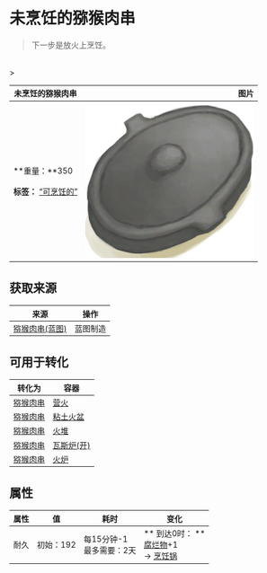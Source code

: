 # 未烹饪的猕猴肉串  
> 下一步是放火上烹饪。  
<br>  
>   
  
  未烹饪的猕猴肉串  |   图片   
 ----  |  ----:   
 **重量：**350<br><br>**标签：**	[“可烹饪的”](tag_Cookable.md)  |  <img decoding="async" src="Sprite/CookingPotClosed.png" href="a.md" style="max-width:300px;max-height:300px;">   
  
## 获取来源  
来源  |  操作  
----  |  ----  
[猕猴肉串(蓝图)](Bp_MacaqueSkewers.md)  |  蓝图制造  
## 可用于转化  
转化为  |  容器  
----  |  ----  
[猕猴肉串](MacaqueSkewers.md)  |  [营火](Campfire.md)  
[猕猴肉串](MacaqueSkewers.md)  |  [粘土火盆](ClayFirePit.md)  
[猕猴肉串](MacaqueSkewers.md)  |  [火堆](Fire.md)  
[猕猴肉串](MacaqueSkewers.md)  |  [瓦斯炉(开)](GasCookerOn.md)  
[猕猴肉串](MacaqueSkewers.md)  |  [火炉](Stove.md)  
## 属性   
属性  |  值  |  耗时  |  变化  
----  |  ----  |  ----  |  ----  
耐久  |  初始：192  |  每15分钟-1<br>最多需要：2天  |  ** 到达0时： **<br>[腐烂物](RottenRemains.md)+1 <br>→ [烹饪锅](CookingPot.md)  
